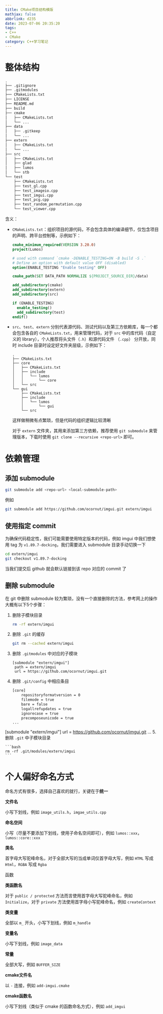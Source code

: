 ```yaml
---
title: CMake项目结构模版
mathjax: false
abbrlink: d235
date: 2023-07-06 20:35:20
tags:
- C++
- CMake
category: C++学习笔记
---
```

<!-- more -->

# 整体结构

```txt
.
├── .gitignore
├── .gitmodules
├── CMakeLists.txt
├── LICENSE
├── README.md
├── build
├── cmake
│   ├── CMakeLists.txt
│   └── ...
├── data
│   ├── .gitkeep
│   └── ...
├── extern
│   ├── CMakeLists.txt
│   └── ...
├── src
│   ├── CMakeLists.txt
│   ├── glad
│   ├── lumos
│   └── stb
└── test
    ├── CMakeLists.txt
    ├── test_gl.cpp
    ├── test_imageio.cpp
    ├── test_imgui.cpp
    ├── test_pcg.cpp
    ├── test_random_permutation.cpp
    └── test_viewer.cpp
```

含义：

- `CMakeLists.txt`：组织项目的源代码，不会包含具体的编译细节，仅包含项目的声明、跨平台控制等，示例如下：

  ```cmake
  cmake_minimum_required(VERSION 3.20.0)
  project(Lumos)
  
  # used with command `cmake -DENABLE_TESTING=ON -B build -S .`
  # Define an option with default value OFF (disabled)
  option(ENABLE_TESTING "Enable testing" OFF)
  
  cmake_path(SET DATA_PATH NORMALIZE ${PROJECT_SOURCE_DIR}/data)
  
  add_subdirectory(cmake)
  add_subdirectory(extern)
  add_subdirectory(src)
  
  if (ENABLE_TESTING)
    enable_testing()
    add_subdirectory(test)
  endif()
  ```

- `src`、`test`、`extern` 分别代表源代码、测试代码以及第三方依赖库，每一个都会包含各自的 `CMakeLists.txt`，用来管理代码，对于 `src` 中的库代码（自定义的 library），个人推荐将头文件（`.h`）和源代码文件 （`.cpp`） 分开放，同时 include 目录时设定好文件夹层级，示例如下：

  ```
  .
  ├── CMakeLists.txt
  ├── core
  │   ├── CMakeLists.txt
  │   ├── include
  │   │   └── lumos
  │   │       └── core
  │   └── src
  └── gui
      ├── CMakeLists.txt
      ├── include
      │   └── lumos
      │       └── gui
      └── src
  ```

  这样做稍微有点繁琐，但是代码的组织逻辑比较清晰

  对于 `extern` 文件夹，其用来添加第三方依赖，推荐使用 `git submodule` 来管理版本，下载时使用 `git clone --recursive <repo-url>` 即可。

# 依赖管理

## 添加 submodule

```bash
git submodule add <repo-url> <local-submodule-path>
```

例如

```bash
git submodule add https://github.com/ocornut/imgui.git extern/imgui
```



## 使用指定 commit

为确保代码稳定性，我们可能需要使用特定版本的代码，例如 imgui 中我们想使用 tag 为 `v1.89.7-docking`，我们需要进入 submodule 目录手动切换一下

```bash
cd extern/imgui
git checkout v1.89.7-docking
```

当我们提交后 github 就会默认链接到该 repo 对应的 commit 了



## 删除 submodule

在 git 中删除 submodule 较为繁琐，没有一个直接删除的方法，参考网上的操作大概有以下5个步骤：

1. 删除子模块目录

   ```bash
   rm -rf extern/imgui
   ```

2. 删除 `.git` 的缓存

    ```bash
    git rm --cached extern/imgui
    ```

3. 删除 `.gitmodules` 中对应的子模块

   ```
   [submodule "extern/imgui"]
   	path = extern/imgui
   	url = https://github.com/ocornut/imgui.git
   ```

4. 删除 `.git/config` 中相应条目

    ```bash
    [core]
        repositoryformatversion = 0
        filemode = true
        bare = false
        logallrefupdates = true
        ignorecase = true
        precomposeunicode = true
    ...
[submodule "extern/imgui"]
	url = https://github.com/ocornut/imgui.git
...
5. 删除 `.git` 中子模块目录

    ```bash
    rm -rf .git/modules/extern/imgui
    ```

   

   

# 个人偏好命名方式

命名方式有很多，选择自己喜欢的就行，关键在于**统一**

**文件名**

小写下划线，例如 `image_utils.h`，`imgae_utils.cpp`

**命名空间**

小写（尽量不要添加下划线，使用子命名空间即可），例如 `lumos::xxx`，`lumos::core::xxx`

**类名**

首字母大写驼峰命名，对于全部大写的当成单词仅首字母大写，例如 `HTML` 写成 `Html`，`RGBA` 写成 `Rgba`

函数 

**类函数名**

对于 `public / protected` 方法而言使用首字母大写驼峰命名，例如 `Initialize`，对于 `private` 方法使用首字母小写驼峰命名，例如 `createContext`

**类变量**

全部以 `m_` 开头，小写下划线，例如 `m_handle`

**变量名**

小写下划线，例如 `image_data`

**常量**

全部大写，例如 `BUFFER_SIZE`

**cmake文件名**

以 `-` 连接，例如 `add-imgui.cmake`

**cmake函数名**

小写下划线（类似于 cmake 的函数命名方式），例如 `add_imgui`
